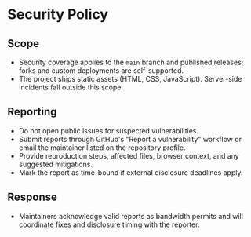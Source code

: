 # Security Policy

## Scope
- Security coverage applies to the `main` branch and published releases; forks and custom deployments are self-supported.
- The project ships static assets (HTML, CSS, JavaScript). Server-side incidents fall outside this scope.

## Reporting
- Do not open public issues for suspected vulnerabilities.
- Submit reports through GitHub's "Report a vulnerability" workflow or email the maintainer listed on the repository profile.
- Provide reproduction steps, affected files, browser context, and any suggested mitigations.
- Mark the report as time-bound if external disclosure deadlines apply.

## Response
- Maintainers acknowledge valid reports as bandwidth permits and will coordinate fixes and disclosure timing with the reporter.
